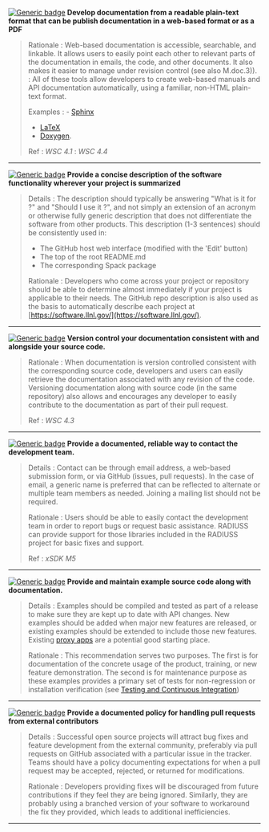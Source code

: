[![Generic badge](https://img.shields.io/badge/M.doc-1-red.svg)]() **Develop documentation from a readable plain-text format that can be publish documentation in a web-based format or as a PDF**

>Rationale
>: Web-based documentation is accessible, searchable, and linkable. It allows users to easily point each other to relevant parts of the documentation in emails, the code, and other documents. It also makes it easier to manage under revision control (see also M.doc.3)).
>: All of these tools allow developers to create web-based manuals and API documentation automatically, using a familiar, non-HTML plain-text format.
>
>Examples 
>: - [Sphinx](http://www.sphinx-doc.org/en/master/#)
>  - [LaTeX](https://www.latex-project.org/)
>  - [Doxygen](http://www.doxygen.nl/).
>
>Ref
>: *WSC 4.1*
>: *WSC 4.4*

---

[![Generic badge](https://img.shields.io/badge/M.doc-2-red.svg)]() **Provide a concise description of the software functionality wherever your project is summarized**

>Details
>: The description should typically be answering "What is it for ?" and "Should I use it ?", and not simply an extension of an acronym or otherwise fully generic description that does not differentiate the software from other products. This description (1-3 sentences) should be consistently used in:
>
> - The GitHub host web interface (modified with the 'Edit' button)
> - The top of the root README.md 
> - The corresponding Spack package
> 
>Rationale
>: Developers who come across your project or repository should be able to determine almost immediately if your project is applicable to their needs. The GitHub repo description is also used as the basis to automatically describe each project at [https://software.llnl.gov/](https://software.llnl.gov/).

---

[![Generic badge](https://img.shields.io/badge/M.doc-3-red.svg)]() **Version control your documentation consistent with and alongside your source code.**

>Rationale
>: When documentation is version controlled consistent with the corresponding source code, developers and users can easily retrieve the documentation associated with any revision of the code. Versioning documentation along with source code (in the same repository) also allows and encourages any developer to easily contribute to the documentation as part of their pull request.
>
>Ref
>: *WSC 4.3*

---

[![Generic badge](https://img.shields.io/badge/M.doc-4-red.svg)]() **Provide a documented, reliable way to contact the development team.**

>Details
>: Contact can be through email address, a web-based submission form, or via GitHub (issues, pull requests). In the case of email, a generic name is preferred that can be reflected to alternate or multiple team members as needed. Joining a mailing list should not be required.
>
>Rationale
>: Users should be able to easily contact the development team in order to report bugs or request basic assistance. RADIUSS can provide support for those libraries included in the RADIUSS project for basic fixes and support.
>
>Ref
>: *xSDK M5*

---

[![Generic badge](https://img.shields.io/badge/R.doc-5-yellow.svg)]() **Provide and maintain example source code along with documentation.**

>Details
>: Examples should be compiled and tested as part of a release to make sure they are kept up to date with API changes. New examples should be added when major new features are released, or existing examples should be extended to include those new features. Existing [proxy apps](https://software.llnl.gov/category/#/PROXYAPPLICATIONS) are a potential good starting place.
>
>Rationale
>: This recommendation serves two purposes. The first is for documentation of the concrete usage of the product, training, or new feature demonstration. The second is for maintenance purpose as these examples provides a primary set of tests for non-regression or installation verification (see [Testing and Continuous Integration](/radiuss/policies/tests-ci.md)) 
 
---

[![Generic badge](https://img.shields.io/badge/R.doc-6-yellow.svg)]() **Provide a documented policy for handling pull requests from external contributors**

>Details
>: Successful open source projects will attract bug fixes and feature development from the external community, preferably via pull requests on GitHub associated with a particular issue in the tracker. Teams should have a policy documenting expectations for when a pull request may be accepted, rejected, or returned for modifications.
>
>Rationale
>: Developers providing fixes will be discouraged from future contributions if they feel they are being ignored. Similarly, they are probably using a branched version of your software to workaround the fix they provided, which leads to additional inefficiencies. 
 
---
